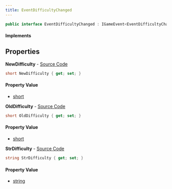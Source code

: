```yaml
---
title: EventDifficultyChanged
---
```


```csharp
public interface EventDifficultyChanged : IGameEvent<EventDifficultyChanged>
```

#### Implements

## Properties

**NewDifficulty** - [Source Code](https://github.com/swiftly-solution/swiftlys2/blob/master/managed/src/SwiftlyS2.Generated/GameEvents/Interfaces/EventDifficultyChanged.cs#L20)

```csharp
short NewDifficulty { get; set; }
```

#### Property Value

- [short](https://learn.microsoft.com/dotnet/api/system.int16)

**OldDifficulty** - [Source Code](https://github.com/swiftly-solution/swiftlys2/blob/master/managed/src/SwiftlyS2.Generated/GameEvents/Interfaces/EventDifficultyChanged.cs#L25)

```csharp
short OldDifficulty { get; set; }
```

#### Property Value

- [short](https://learn.microsoft.com/dotnet/api/system.int16)

**StrDifficulty** - [Source Code](https://github.com/swiftly-solution/swiftlys2/blob/master/managed/src/SwiftlyS2.Generated/GameEvents/Interfaces/EventDifficultyChanged.cs#L32)

```csharp
string StrDifficulty { get; set; }
```

#### Property Value

- [string](https://learn.microsoft.com/dotnet/api/system.string)

